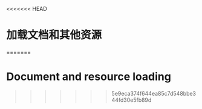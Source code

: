 <<<<<<< HEAD
# 加载文档和其他资源
=======

# Document and resource loading
>>>>>>> 5e9eca374f644ea85c7d548bbe344fd30e5fb89d
